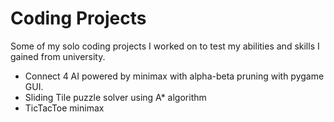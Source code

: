 # Coding Projects
Some of my solo coding projects I worked on to test my abilities and skills I gained from university.
- Connect 4 AI powered by minimax with alpha-beta pruning with pygame GUI.
- Sliding Tile puzzle solver using A* algorithm
- TicTacToe minimax

